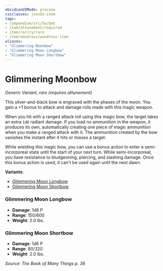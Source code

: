 ```yaml
---
obsidianUIMode: preview
cssclasses: json5e-item
tags:
- compendium/src/5e/bmt
- item/attunement/required
- item/rarity/rare
- item/wondrous/wondrous-item
aliases: 
- "Glimmering Moonbow"
- "Glimmering Moon Longbow"
- "Glimmering Moon Shortbow"
---
```

# Glimmering Moonbow
*Generic Variant, rare (requires attunement)*  


This silver-and-black bow is engraved with the phases of the moon. You gain a +1 bonus to attack and damage rolls made with this magic weapon.

When you hit with a ranged attack roll using this magic bow, the target takes an extra `1d6` radiant damage. If you load no ammunition in the weapon, it produces its own, automatically creating one piece of magic ammunition when you make a ranged attack with it. The ammunition created by the bow vanishes the instant after it hits or misses a target.

While wielding this magic bow, you can use a bonus action to enter a semi-incorporeal state until the start of your next turn. While semi-incorporeal, you have resistance to bludgeoning, piercing, and slashing damage. Once this bonus action is used, it can't be used again until the next dawn.

**Variants**:
- [Glimmering Moon Longbow](#Glimmering%20Moon%20Longbow)
- [Glimmering Moon Shortbow](#Glimmering%20Moon%20Shortbow)

### Glimmering Moon Longbow

- **Damage**: 1d8 P
- **Range**: 150/600
- **Weight**: 2.0 lbs.

### Glimmering Moon Shortbow

- **Damage**: 1d6 P
- **Range**: 80/320
- **Weight**: 2.0 lbs.


*Source: The Book of Many Things p. 36*